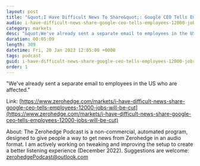 ```yaml
---
layout: post
title: "&quot;I Have Difficult News To Share&quot;: Google CEO Tells Employees 12,000 Jobs Will Be Cut"
audio: i-have-difficult-news-share-google-ceo-tells-employees-12000-jobs-will-be-cut-0
category: markets
desc: "&quot;We've already sent a separate email to employees in the US who are affected.&quot;"
duration: 00:05:09
length: 309
datetime: Fri, 20 Jan 2023 12:05:00 +0000
tags: podcast
guid: i-have-difficult-news-share-google-ceo-tells-employees-12000-jobs-will-be-cut-0
order: 1
---
```

&quot;We've already sent a separate email to employees in the US who are affected.&quot;

Link: [https://www.zerohedge.com/markets/i-have-difficult-news-share-google-ceo-tells-employees-12000-jobs-will-be-cut](https://www.zerohedge.com/markets/i-have-difficult-news-share-google-ceo-tells-employees-12000-jobs-will-be-cut)

About: The Zerohedge Podcast is a non-commercial, automated program, designed to give people a way to get news from Zerohedge in an audio format.  I am actively working on tweaking and improving the setup to create a better listening experience (December 2022).  Suggestions are welcome: [zerohedgePodcast@outlook.com](mailto:zerohedgePodcast@outlook.com)